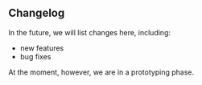 ## Changelog
In the future, we will list changes here, including:

* new features
* bug fixes

At the moment, however, we are in a prototyping phase.